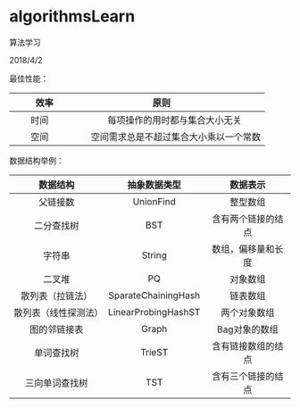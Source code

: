 # algorithmsLearn
算法学习

2018/4/2

最佳性能：

|          效率        |              原则                      |
|:-------------------:|:-------------------:|
|       时间           |    每项操作的用时都与集合大小无关        |
|       空间          |     空间需求总是不超过集合大小乘以一个常数 |



数据结构举例：

|  数据结构  | 抽象数据类型 |  数据表示  |
|:---------:|:------------:|:---------:|
|      父链接数     |       UnionFind        |     整型数组      |
|      二分查找树     |     BST          |      含有两个链接的结点     |
|      字符串     |         String      |     数组，偏移量和长度      |
|      二叉堆     |           PQ    |        对象数组   |
|      散列表（拉链法）     |     SparateChainingHash          |    链表数组       |
|      散列表（线性探测法）     |           LinearProbingHashST    |     两个对象数组      |
|      图的邻链接表     |           Graph    |      Bag对象的数组     |
|      单词查找树     |        TrieST       |       含有链接数组的结点    |
|      三向单词查找树     |         TST      |       含有三个链接的结点    |

